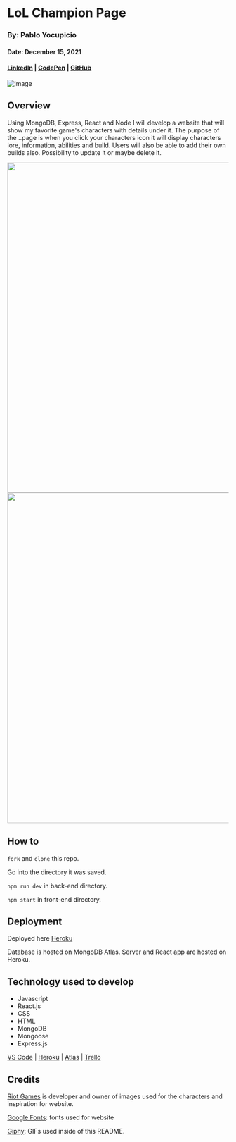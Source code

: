 # LoL Champion Page

### By: Pablo Yocupicio

#### Date: December 15, 2021

#### [LinkedIn](https://www.linkedin.com/in/pabloey/) | [CodePen](https://codepen.io/Pabloey/) | [GitHub](https://github.com/Pabloey)

![image](https://media.giphy.com/media/l0K43RPRCJ5BQIUJW/giphy.gif)

## Overview

Using MongoDB, Express, React and Node I will develop a website that will show my favorite game's characters with details under it. The purpose of the ..page is when you click your characters icon it will display characters lore, information, abilities and build. Users will also be able to add their own builds also. Possibility to update it or maybe delete it.

<img src="/Users/pablo/Desktop/ga_seir/unit2/Character-Page/client/src/content/screenshot1.png" width="750px"/>

<img src="/Users/pablo/Desktop/ga_seir/unit2/Character-Page/client/src/content/screenshot2.png" width="750px"/>

## How to

`fork` and `clone` this repo.

Go into the directory it was saved.

`npm run dev` in back-end directory.

`npm start` in front-end directory.

## Deployment

Deployed here [Heroku](https://characterpage-project.herokuapp.com/)

Database is hosted on MongoDB Atlas.
Server and React app are hosted on Heroku.

## Technology used to develop

- Javascript
- React.js
- CSS
- HTML
- MongoDB
- Mongoose
- Express.js

[VS Code](https://code.visualstudio.com/) | [Heroku](https://www.heroku.com/) | [Atlas](https://www.mongodb.com/atlas/database) | [Trello](https://trello.com/b/oFRd1OTh/character-website)

## Credits

[Riot Games](https://www.riotgames.com/) is developer and owner of images used for the characters and inspiration for website.

[Google Fonts](https://fonts.google.com/): fonts used for website

[Giphy](https://giphy.com/): GIFs used inside of this README.

